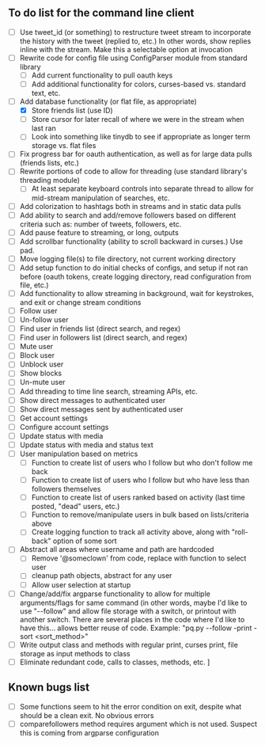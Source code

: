 ## To do list for the command line client

- [ ] Use tweet_id (or something) to restructure tweet stream to incorporate the history with the tweet (replied to, etc.)
        In other words, show replies inline with the stream. Make this a selectable option at invocation
- [ ] Rewrite code for config file using ConfigParser module from standard library
	- [ ] Add current functionality to pull oauth keys
	- [ ] Add additional functionality for colors, curses-based vs. standard text, etc.
- [ ] Add database functionality (or flat file, as appropriate)
	- [X] Store friends list (use ID)
	- [ ] Store cursor for later recall of where we were in the stream when last ran
	- [ ] Look into something like tinydb to see if appropriate as longer term storage vs. flat files
- [ ] Fix progress bar for oauth authentication, as well as for large data pulls (friends lists, etc.)
- [ ] Rewrite portions of code to allow for threading (use standard library's threading module)
	- [ ] At least separate keyboard controls into separate thread to allow for mid-stream manipulation of searches, etc.
- [ ] Add colorization to hashtags both in streams and in static data pulls
- [ ] Add ability to search and add/remove followers based on different criteria such as: number of tweets, followers, etc.
- [ ] Add pause feature to streaming, or long, outputs
- [ ] Add scrollbar functionality (ability to scroll backward in curses.) Use pad.
- [ ] Move logging file(s) to file directory, not current working directory
- [ ] Add setup function to do initial checks of configs, and setup if not ran before (oauth tokens, create logging
        directory, read configuration from file, etc.)
- [ ] Add functionality to allow streaming in background, wait for keystrokes, and exit or change stream conditions
- [ ] Follow user
- [ ] Un-follow user
- [ ] Find user in friends list (direct search, and regex)
- [ ] Find user in followers list (direct search, and regex)
- [ ] Mute user
- [ ] Block user
- [ ] Unblock user
- [ ] Show blocks
- [ ] Un-mute user
- [ ] Add threading to time line search, streaming APIs, etc.
- [ ] Show direct messages to authenticated user
- [ ] Show direct messages sent by authenticated user
- [ ] Get account settings
- [ ] Configure account settings
- [ ] Update status with media
- [ ] Update status with media and status text
- [ ] User manipulation based on metrics
    - [ ] Function to create list of users who I follow but who don't follow me back
    - [ ] Function to create list of users who I follow but who have less than <n> followers themselves
    - [ ] Function to create list of users ranked based on activity (last time posted, "dead" users, etc.)
    - [ ] Function to remove/manipulate users in bulk based on lists/criteria above
    - [ ] Create logging function to track all activity above, along with "roll-back" option of some sort
- [ ] Abstract all areas where username and path are hardcoded
    - [ ] Remove '@someclown' from code, replace with function to select user
    - [ ] cleanup path objects, abstract for any user
    - [ ] Allow user selection at startup
- [ ] Change/add/fix argparse functionality to allow for multiple arguments/flags for same command (in other words,
        maybe I'd like to use "--follow" and allow file storage with a switch, or printout with another switch.
        There are several places in the code where I'd like to have this... allows better reuse of code.
        Example: "pq.py --follow <username> -print <filename> -sort <sort_method>"
- [ ] Write output class and methods with regular print, curses print, file storage as input methods to class
- [ ] Eliminate redundant code, calls to classes, methods, etc. ]

## Known bugs list

- [ ] Some functions seem to hit the error condition on exit, despite what should be a clean exit. No obvious errors
- [ ] comparefollowers method requires argument which is not used. Suspect this is coming from argparse configuration
